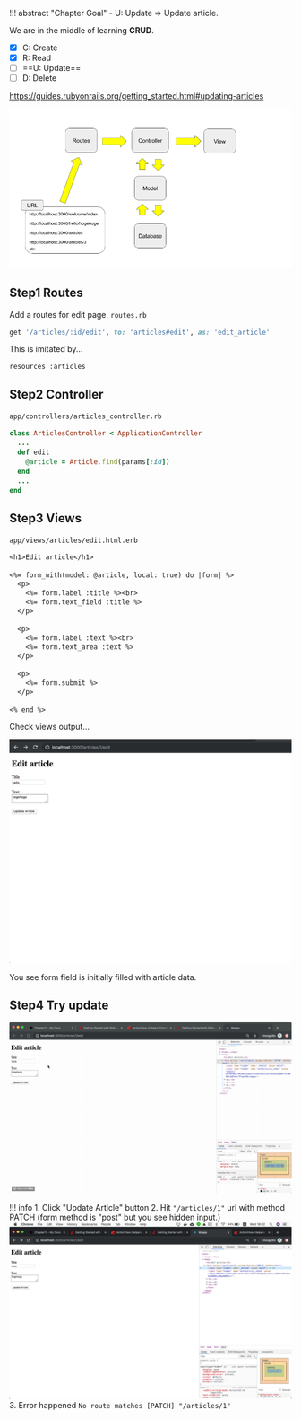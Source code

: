!!! abstract "Chapter Goal"
    - U: Update => Update article.

We are in the middle of learning **CRUD**.

* [x] C: Create
* [x] R: Read
* [ ] ==U: Update==
* [ ] D: Delete

https://guides.rubyonrails.org/getting_started.html#updating-articles

![rails-flow-diagram.png](../img/rails-guide-basics/rails-flow-diagram.png)

## Step1 Routes
Add a routes for edit page.
`routes.rb`
```ruby
get '/articles/:id/edit', to: 'articles#edit', as: 'edit_article'
```

This is imitated by...
```
resources :articles
```

## Step2 Controller
`app/controllers/articles_controller.rb`
```ruby
class ArticlesController < ApplicationController
  ...
  def edit
    @article = Article.find(params[:id])
  end
  ...
end
```

## Step3 Views
`app/views/articles/edit.html.erb`
```erb hl_lines="3"
<h1>Edit article</h1>
 
<%= form_with(model: @article, local: true) do |form| %> 
  <p>
    <%= form.label :title %><br>
    <%= form.text_field :title %>
  </p>
 
  <p>
    <%= form.label :text %><br>
    <%= form.text_area :text %>
  </p>
 
  <p>
    <%= form.submit %>
  </p>
 
<% end %>
```

Check views output...

![article-edit-form.png](../img/rails-guide-basics/article-edit-form.png)

You see form field is initially filled with article data.

## Step4 Try update
![try-article-update.gif](../img/rails-guide-basics/try-article-update.gif)

!!! info
    1. Click "Update Article" button
    2. Hit `"/articles/1"` url with method PATCH (form method is "post" but you see hidden input.)
    ![hidden-input-patch.png](../img/rails-guide-basics/hidden-input-patch.png)
    3. Error happened `No route matches [PATCH] "/articles/1"`